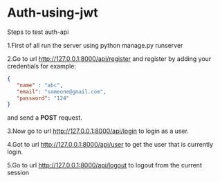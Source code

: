 # Auth-using-jwt

Steps to test auth-api

1.First of all run the server using python manage.py runserver

2.Go to url http://127.0.0.1:8000/api/register and register by adding your credentials for example:
```json
{
   "name" : "abc",
   "email": "someone@gmail.com",
   "password": "124"
}
```
and send a **POST** request.

3.Now go to url http://127.0.0.1:8000/api/login to login as a user.

4.Got to url http://127.0.0.1:8000/api/user to get the user that is currently login.

5.Go to url http://127.0.0.1:8000/api/logout to logout from the current session
